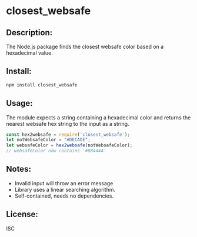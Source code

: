 # closest_websafe
## Description:
The Node.js package finds the closest websafe color based on a hexadecimal value.
## Install:
```bash
npm install closest_websafe
```
## Usage:
The module expects a string containing a hexadecimal color and returns the nearest websafe hex string to the input as a string.
```js
const hex2websafe = require('closest_websafe');
let notWebsafeColor = "#DECADE";
let websafeColor = hex2websafe(notWebsafeColor);
// websafeColor now contains '#884444'
```
## Notes:
- Invalid input will throw an error message
- Library uses a linear searching algorithm.
- Self-contained, needs no dependencies.

## License:
ISC
